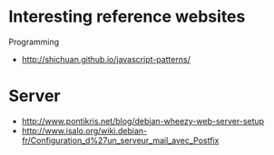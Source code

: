 Interesting reference websites
===============================

Programming
* http://shichuan.github.io/javascript-patterns/

Server
======

* http://www.pontikris.net/blog/debian-wheezy-web-server-setup
* http://www.isalo.org/wiki.debian-fr/Configuration_d%27un_serveur_mail_avec_Postfix

